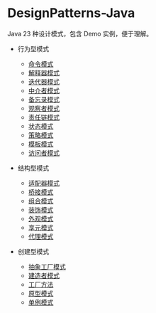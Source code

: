 # DesignPatterns-Java

Java 23 种设计模式，包含 Demo 实例，便于理解。

- 行为型模式
    + [命令模式](https://github.com/Folgerjun/DesignPatterns-Java/tree/master/java-des/src/com/java/design/command)
    + [解释器模式](https://github.com/Folgerjun/DesignPatterns-Java/tree/master/java-des/src/com/java/design/interpreter)
    + [迭代器模式](https://github.com/Folgerjun/DesignPatterns-Java/tree/master/java-des/src/com/java/design/iterator)
    + [中介者模式](https://github.com/Folgerjun/DesignPatterns-Java/tree/master/java-des/src/com/java/design/mediator)
    + [备忘录模式](https://github.com/Folgerjun/DesignPatterns-Java/tree/master/java-des/src/com/java/design/memento)
    + [观察者模式](https://github.com/Folgerjun/DesignPatterns-Java/tree/master/java-des/src/com/java/design/observer)
    + [责任链模式](https://github.com/Folgerjun/DesignPatterns-Java/tree/master/java-des/src/com/java/design/responsibility)
    + [状态模式](https://github.com/Folgerjun/DesignPatterns-Java/tree/master/java-des/src/com/java/design/state)
    + [策略模式](https://github.com/Folgerjun/DesignPatterns-Java/tree/master/java-des/src/com/java/design/strategy)
    + [模板模式](https://github.com/Folgerjun/DesignPatterns-Java/tree/master/java-des/src/com/java/design/template)
    + [访问者模式](https://github.com/Folgerjun/DesignPatterns-Java/tree/master/java-des/src/com/java/design/visitor)

- 结构型模式
    + [适配器模式](https://github.com/Folgerjun/DesignPatterns-Java/tree/master/java-des/src/com/java/design/adapter)
    + [桥接模式](https://github.com/Folgerjun/DesignPatterns-Java/tree/master/java-des/src/com/java/design/bridge)
    + [组合模式](https://github.com/Folgerjun/DesignPatterns-Java/tree/master/java-des/src/com/java/design/composite)
    + [装饰模式](https://github.com/Folgerjun/DesignPatterns-Java/tree/master/java-des/src/com/java/design/decorator)
    + [外观模式](https://github.com/Folgerjun/DesignPatterns-Java/tree/master/java-des/src/com/java/design/facade)
    + [享元模式](https://github.com/Folgerjun/DesignPatterns-Java/tree/master/java-des/src/com/java/design/flyweight)
    + [代理模式](https://github.com/Folgerjun/DesignPatterns-Java/tree/master/java-des/src/com/java/design/proxy)

- 创建型模式
    + [抽象工厂模式](https://github.com/Folgerjun/DesignPatterns-Java/tree/master/java-des/src/com/java/design/abstractfactory)
    + [建造者模式](https://github.com/Folgerjun/DesignPatterns-Java/tree/master/java-des/src/com/java/design/build)
    + [工厂方法](https://github.com/Folgerjun/DesignPatterns-Java/tree/master/java-des/src/com/java/design/factorymethod)
    + [原型模式](https://github.com/Folgerjun/DesignPatterns-Java/tree/master/java-des/src/com/java/design/prototype)
    + [单例模式](https://github.com/Folgerjun/DesignPatterns-Java/tree/master/java-des/src/com/java/design/singleton)

